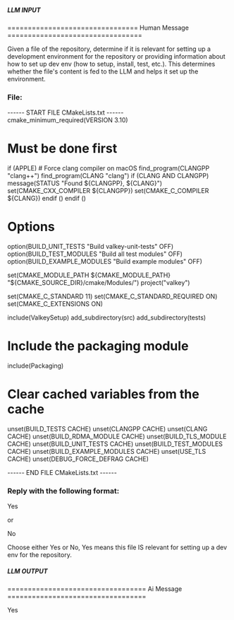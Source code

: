 ##### LLM INPUT #####
================================ Human Message =================================

Given a file of the repository, determine if it is relevant for setting up a development environment for the repository or providing information about how to set up dev env (how to setup, install, test, etc.). This determines whether the file's content is fed to the LLM and helps it set up the environment.

### File:
------ START FILE CMakeLists.txt ------
cmake_minimum_required(VERSION 3.10)

# Must be done first
if (APPLE)
    # Force clang compiler on macOS
    find_program(CLANGPP "clang++")
    find_program(CLANG "clang")
    if (CLANG AND CLANGPP)
        message(STATUS "Found ${CLANGPP}, ${CLANG}")
        set(CMAKE_CXX_COMPILER ${CLANGPP})
        set(CMAKE_C_COMPILER ${CLANG})
    endif ()
endif ()

# Options
option(BUILD_UNIT_TESTS "Build valkey-unit-tests" OFF)
option(BUILD_TEST_MODULES "Build all test modules" OFF)
option(BUILD_EXAMPLE_MODULES "Build example modules" OFF)

set(CMAKE_MODULE_PATH ${CMAKE_MODULE_PATH} "${CMAKE_SOURCE_DIR}/cmake/Modules/")
project("valkey")

set(CMAKE_C_STANDARD 11)
set(CMAKE_C_STANDARD_REQUIRED ON)
set(CMAKE_C_EXTENSIONS ON)

include(ValkeySetup)
add_subdirectory(src)
add_subdirectory(tests)

# Include the packaging module
include(Packaging)

# Clear cached variables from the cache
unset(BUILD_TESTS CACHE)
unset(CLANGPP CACHE)
unset(CLANG CACHE)
unset(BUILD_RDMA_MODULE CACHE)
unset(BUILD_TLS_MODULE CACHE)
unset(BUILD_UNIT_TESTS CACHE)
unset(BUILD_TEST_MODULES CACHE)
unset(BUILD_EXAMPLE_MODULES CACHE)
unset(USE_TLS CACHE)
unset(DEBUG_FORCE_DEFRAG CACHE)

------ END FILE CMakeLists.txt ------

### Reply with the following format:

<rel>Yes</rel>

or

<rel>No</rel>

Choose either Yes or No, Yes means this file IS relevant for setting up a dev env for the repository.

##### LLM OUTPUT #####
================================== Ai Message ==================================

<rel>Yes</rel>